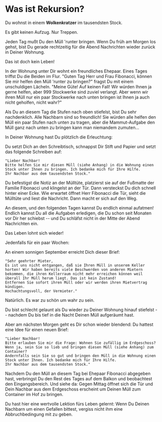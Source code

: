 # Was ist Rekursion?

Du wohnst in einem **Wolkenkratzer** im tausendsten Stock.

Es gibt keinen Aufzug. Nur Treppen.

Jeden Tag mußt Du den Müll 'runter bringen. Wenn Du früh am Morgen los gehst, bist Du gerade rechtzeitig für die Abend Nachrichten wieder zurück in Deiner Wohnung.

Das ist doch kein Leben!

In der Wohnung unter Dir wohnt ein freundliches Ehepaar.
Eines Tages triffst Du die Beiden im Flur.
"Guten Tag Herr und Frau Fibonacci, können Sie mir helfen den Müll 'runter zu bringen?" fragst Du mit einem unschuldigen Lächeln.
"Meine Güte! Auf keinen Fall! Wir würden Ihnen ja gerne helfen, aber 999 Stockwerke sind zuviel verlangt. Aber wenn wir ihren Müll nur ein paar Stockwerke nach unten bringen ist Ihnen ja auch nicht geholfen, nicht wahr?"

Als Du an diesem Tag die Stufen nach oben stiefelst, bist Du sehr nachdenklich. Alle Nachbarn sind so freundlich! Sie würden alle helfen den Müll ein paar Stufen nach unten zu tragen, aber die Mammut-Aufgabe den Müll ganz nach unten zu bringen kann man niemandem zumuten...

In Deiner Wohnung hast Du plötzlich die Erleuchtung:

Du setzt Dich an den Schreibtisch, schnappst Dir Stift und Papier und setzt das folgende Schreiben auf:

	"Lieber Nachbar!
	Bitte helfen Sie mir diesen Müll (siehe Anhang) in die Wohnung einen Stock unter Ihnen zu bringen. Ich bedanke mich für Ihre Hilfe.
	Ihr Nachbar aus dem tausendsten Stock."

Du befestigst die Notiz an der Mülltüte, platzierst sie auf der Fußmatte der Familie Fibonacci und klingelst an der Tür. Dann versteckst Du dich schnell hinter einer Ecke.
Wie erwartet öffnet Herr Fibonacci die Tür, sieht die Mülltüte und liest die Nachricht. Dann macht er sich auf den Weg.

An diesem, und den folgenden Tagen kannst Du endlich einmal aufatmen!
Endlich kannst Du all die Aufgaben erledigen, die Du schon seit Monaten vor Dir her schiebst -- und Du schläfst nicht in der Mitte der Abend Nachrichten ein.

Das Leben lohnt sich wieder!

Jedenfalls für ein paar Wochen:

An einem sonnigen September erreicht Dich dieser Brief:

	"Sehr geehrter Mieter,
	Es ist uns nicht entgangen, daß sie Ihren Müll in unserem Keller horten! Wir haben bereits viele Beschwerden von anderen Mietern bekommen, die ihren Kellerraum nicht mehr erreichen können weil überall Ihr Müll herum liegt. Das ist kein Zustand!
	Entfernen Sie sofort ihren Müll oder wir werden ihren Mietvertrag kündigen.
	Hochachtungsvoll, der Vermieter."

Natürlich. Es war zu schön um wahr zu sein.

Du bist schlecht gelaunt als Du wieder zu Deiner Wohnung hinauf stiefelst -- nachdem Du bis tief in die Nacht Deinen Müll aufgeräumt hast.

Aber am nächsten Morgen geht es Dir schon wieder blendend:
Du hattest eine Idee für einen neuen Brief:

	"Lieber Nachbar!
	Bitte erlauben Sie mir die Frage: Wohnen Sie zufällig im Erdgeschoss? Wenn ja, sein Sie so lieb und bringen diesen Müll (siehe Anhang) zum Container?
	Andernfalls sein Sie so gut und bringen den Müll in die Wohnung einen Stock unter Ihnen. Ich bedanke mich für Ihre Hilfe.
	Ihr Nachbar aus dem tausendsten Stock."

Nachdem Du den Müll an diesem Tag bei Ehepaar Fibonacci abgegeben hast, verbringst Du den Rest des Tages auf dem Balkon und beobachtest den Eingangsbereich. Und siehe da: Gegen Mittag öffnet sich die Tür und Dein Nachbar aus dem Erdgeschoss erscheint um Deinen Müll zum Container im Hof zu bringen.

Du hast hier eine wertvolle Lektion fürs Leben gelernt: Wenn Du Deinen Nachbarn um einen Gefallen bittest, vergiss nicht ihm eine Abbruchbedingung mit zu geben.
